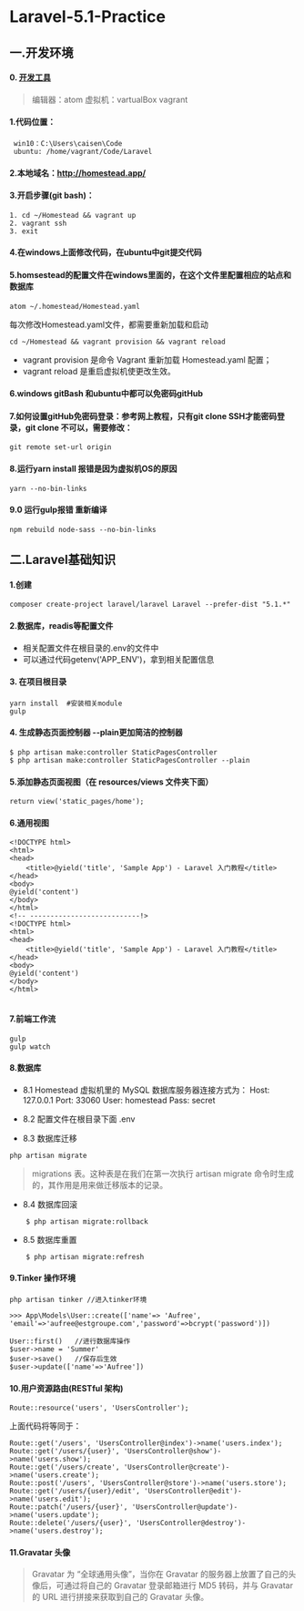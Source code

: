 # Laravel-5.1-Practice

## 一.开发环境

#### 0. [开发工具](https://pan.baidu.com/s/1mh94q9a#list/path=%2F)
> 编辑器：atom 虚拟机：vartualBox vagrant

#### 1.代码位置：
     win10：C:\Users\caisen\Code
     ubuntu: /home/vagrant/Code/Laravel

#### 2.本地域名：http://homestead.app/

#### 3.开启步骤(git bash)：
    1. cd ~/Homestead && vagrant up
    2. vagrant ssh
    3. exit

#### 4.在windows上面修改代码，在ubuntu中git提交代码

#### 5.homsestead的配置文件在windows里面的，在这个文件里配置相应的站点和数据库
    atom ~/.homestead/Homestead.yaml
每次修改Homestead.yaml文件，都需要重新加载和启动

    cd ~/Homestead && vagrant provision && vagrant reload

* vagrant provision 是命令 Vagrant 重新加载 Homestead.yaml 配置；
* vagrant reload 是重启虚拟机使更改生效。

#### 6.windows gitBash 和ubuntu中都可以免密码gitHub

#### 7.如何设置gitHub免密码登录：参考网上教程，只有git clone SSH才能密码登录，git clone 不可以，需要修改：

    git remote set-url origin
    
#### 8.运行yarn install 报错是因为虚拟机OS的原因
    yarn --no-bin-links
    
#### 9.0 运行gulp报错 重新编译    
    npm rebuild node-sass --no-bin-links


    
## 二.Laravel基础知识

#### 1.创建


```
composer create-project laravel/laravel Laravel --prefer-dist "5.1.*"
```

#### 2.数据库，readis等配置文件
   * 相关配置文件在根目录的.env的文件中
   * 可以通过代码getenv('APP_ENV')，拿到相关配置信息
   
#### 3. 在项目根目录

    yarn install  #安装相关module
    gulp 
    
#### 4. 生成静态页面控制器 --plain更加简洁的控制器
    $ php artisan make:controller StaticPagesController
    $ php artisan make:controller StaticPagesController --plain
    
#### 5.添加静态页面视图（在 resources/views 文件夹下面）
    return view('static_pages/home');
    
#### 6.通用视图

```
<!DOCTYPE html>
<html>
<head>
    <title>@yield('title', 'Sample App') - Laravel 入门教程</title>
</head>
<body>
@yield('content')
</body>
</html>
<!-- ---------------------------!>
<!DOCTYPE html>
<html>
<head>
    <title>@yield('title', 'Sample App') - Laravel 入门教程</title>
</head>
<body>
@yield('content')
</body>
</html>


```

#### 7.前端工作流
    gulp 
    gulp watch
    
#### 8.数据库
* 8.1 Homestead 虚拟机里的 MySQL 数据库服务器连接方式为：
    Host: 127.0.0.1
    Port: 33060
    User: homestead
    Pass: secret

* 8.2 配置文件在根目录下面 .env

* 8.3 数据库迁移

```
php artisan migrate
``` 

 > migrations 表。这种表是在我们在第一次执行 artisan migrate 命令时生成的，其作用是用来做迁移版本的记录。
    
* 8.4 数据库回滚 
```
    $ php artisan migrate:rollback
``` 

* 8.5 数据库重置
```    
    $ php artisan migrate:refresh
```    

#### 9.Tinker 操作环境
```
php artisan tinker //进入tinker环境

>>> App\Models\User::create(['name'=> 'Aufree', 'email'=>'aufree@estgroupe.com','password'=>bcrypt('password')])

User::first()   //进行数据库操作
$user->name = 'Summer'
$user->save()   //保存后生效
$user->update(['name'=>'Aufree'])
```

#### 10.用户资源路由(RESTful 架构)

    Route::resource('users', 'UsersController');
上面代码将等同于：
```
Route::get('/users', 'UsersController@index')->name('users.index');
Route::get('/users/{user}', 'UsersController@show')->name('users.show');
Route::get('/users/create', 'UsersController@create')->name('users.create');
Route::post('/users', 'UsersController@store')->name('users.store');
Route::get('/users/{user}/edit', 'UsersController@edit')->name('users.edit');
Route::patch('/users/{user}', 'UsersController@update')->name('users.update');
Route::delete('/users/{user}', 'UsersController@destroy')->name('users.destroy');
```

#### 11.Gravatar 头像
> Gravatar 为 “全球通用头像”，当你在 Gravatar 的服务器上放置了自己的头像后，可通过将自己的 Gravatar 登录邮箱进行 MD5 转码，并与 Gravatar 的 URL 进行拼接来获取到自己的 Gravatar 头像。



    

    